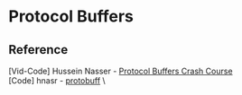 # Protocol Buffers

## Reference

[Vid-Code] Hussein Nasser - [Protocol Buffers Crash Course](https://www.youtube.com/watch?v=46O73On0gyI&t=13s&ab_channel=HusseinNasser) \
[Code] hnasr - [protobuff](https://github.com/hnasr/javascript_playground/tree/master/protobuff) \